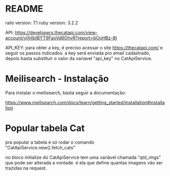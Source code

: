 # README

rails version: 7.1
ruby version: 3.2.2

API: https://developers.thecatapi.com/view-account/ylX4blBYT9FaoVd6OhvR?report=bOoHBz-8t

API_KEY: para obter a key, é preciso acessar o site https://thecatapi.com/ e seguir os passos indicados.
  a key será enviada pro email cadastrado, depois basta substituir o valor da variavel "api_key" no CatApiService.

# Meilisearch - Instalação

Para instalar o meilisearch, basta seguir a documentação:

https://www.meilisearch.com/docs/learn/getting_started/installation#installation

# Popular tabela Cat

pra popular a tabela é só rodar o comando "CatApiService.new().fetch_cats"

no bloco initialize do CatApiService tem uma variável chamada "qtd_imgs" que pode ser alterada a vontade.
é ela que define quantas imagens vão ser trazidas na request.